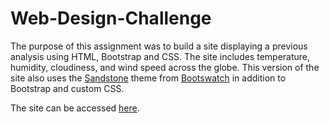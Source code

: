 # Web-Design-Challenge
The purpose of this assignment was to build a site displaying a previous analysis using HTML, Bootstrap and CSS. The site includes temperature, humidity, cloudiness, and wind speed across the globe. This version of the site also uses the <a href="https://bootswatch.com/sandstone/">Sandstone</a> theme from <a href="https://bootswatch.com/">Bootswatch</a> in addition to Bootstrap and custom CSS.

The site can be accessed <a href="https://adrianstrecker.github.io/Web-Design-Challenge/Bootswatch/landing.html">here</a>.